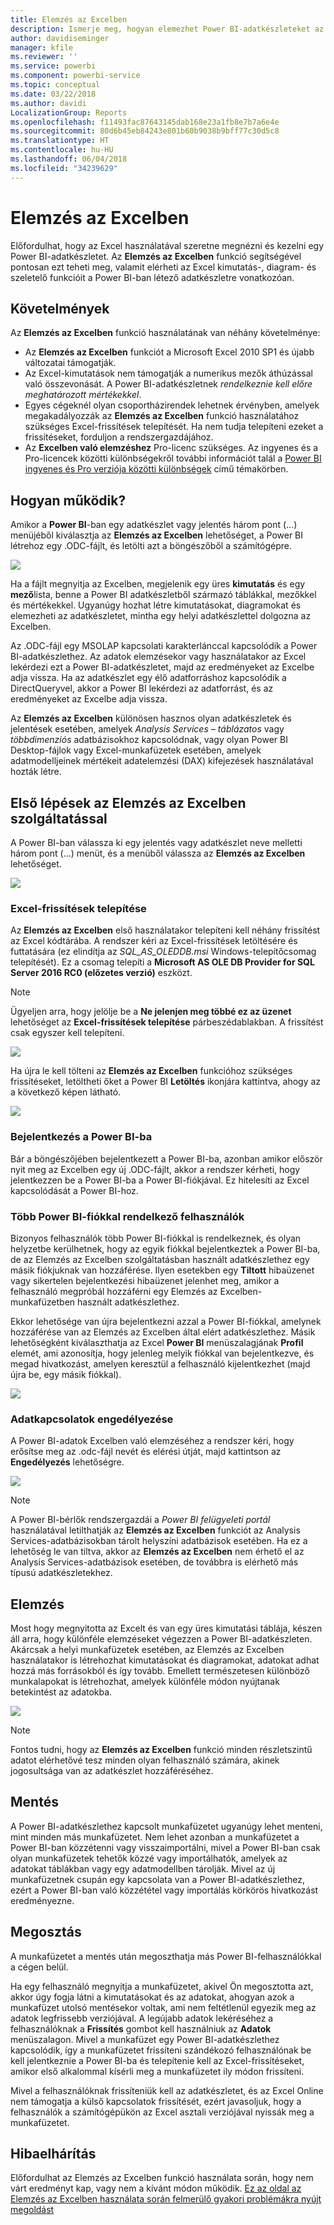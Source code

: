 ```yaml
---
title: Elemzés az Excelben
description: Ismerje meg, hogyan elemezhet Power BI-adatkészleteket az Excelben
author: davidiseminger
manager: kfile
ms.reviewer: ''
ms.service: powerbi
ms.component: powerbi-service
ms.topic: conceptual
ms.date: 03/22/2018
ms.author: davidi
LocalizationGroup: Reports
ms.openlocfilehash: f11493fac87643145dab168e23a1fb8e7b7a6e4e
ms.sourcegitcommit: 80d6b45eb84243e801b60b9038b9bff77c30d5c8
ms.translationtype: HT
ms.contentlocale: hu-HU
ms.lasthandoff: 06/04/2018
ms.locfileid: "34239629"
---
```

# <a name="analyze-in-excel"></a>Elemzés az Excelben
Előfordulhat, hogy az Excel használatával szeretne megnézni és kezelni egy Power BI-adatkészletet. Az **Elemzés az Excelben** funkció segítségével pontosan ezt teheti meg, valamit elérheti az Excel kimutatás-, diagram- és szeletelő funkcióit a Power BI-ban létező adatkészletre vonatkozóan.

## <a name="requirements"></a>Követelmények
Az **Elemzés az Excelben** funkció használatának van néhány követelménye:

* Az **Elemzés az Excelben** funkciót a Microsoft Excel 2010 SP1 és újabb változatai támogatják.
* Az Excel-kimutatások nem támogatják a numerikus mezők áthúzással való összevonását. A Power BI-adatkészletnek *rendelkeznie kell előre meghatározott mértékekkel*.
* Egyes cégeknél olyan csoportházirendek lehetnek érvényben, amelyek megakadályozzák az **Elemzés az Excelben** funkció használatához szükséges Excel-frissítések telepítését. Ha nem tudja telepíteni ezeket a frissítéseket, forduljon a rendszergazdájához.
* Az **Excelben való elemzéshez** Pro-licenc szükséges. Az ingyenes és a Pro-licencek közötti különbségekről további információt talál a [Power BI ingyenes és Pro verziója közötti különbségek](service-free-vs-pro.md) című témakörben. 

## <a name="how-does-it-work"></a>Hogyan működik?
Amikor a **Power BI**-ban egy adatkészlet vagy jelentés három pont (...) menüjéből kiválasztja az **Elemzés az Excelben** lehetőséget, a Power BI létrehoz egy .ODC-fájlt, és letölti azt a böngészőből a számítógépre.

![](media/service-analyze-in-excel/power-bi-analyze-in-excel.png)

Ha a fájlt megnyitja az Excelben, megjelenik egy üres **kimutatás** és egy **mező**lista, benne a Power BI adatkészletből származó táblákkal, mezőkkel és mértékekkel. Ugyanúgy hozhat létre kimutatásokat, diagramokat és elemezheti az adatkészletet, mintha egy helyi adatkészlettel dolgozna az Excelben.

Az .ODC-fájl egy MSOLAP kapcsolati karakterlánccal kapcsolódik a Power BI-adatkészlethez. Az adatok elemzésekor vagy használatakor az Excel lekérdezi ezt a Power BI-adatkészletet, majd az eredményeket az Excelbe adja vissza. Ha az adatkészlet egy élő adatforráshoz kapcsolódik a DirectQueryvel, akkor a Power BI lekérdezi az adatforrást, és az eredményeket az Excelbe adja vissza.

Az **Elemzés az Excelben** különösen hasznos olyan adatkészletek és jelentések esetében, amelyek *Analysis Services – táblázatos* vagy *többdimenziós* adatbázisokhoz kapcsolódnak, vagy olyan Power BI Desktop-fájlok vagy Excel-munkafüzetek esetében, amelyek adatmodelljeinek mértékeit adatelemzési (DAX) kifejezések használatával hozták létre.

## <a name="get-started-with-analyze-in-excel"></a>Első lépések az Elemzés az Excelben szolgáltatással
A Power BI-ban válassza ki egy jelentés vagy adatkészlet neve melletti három pont (...) menüt, és a menüből válassza az **Elemzés az Excelben** lehetőséget.

![](media/service-analyze-in-excel/power-bi-analyze-menu.png)

### <a name="install-excel-updates"></a>Excel-frissítések telepítése
Az **Elemzés az Excelben** első használatakor telepíteni kell néhány frissítést az Excel kódtárába. A rendszer kéri az Excel-frissítések letöltésére és futtatására (ez elindítja az *SQL_AS_OLEDDB.msi* Windows-telepítőcsomag telepítését). Ez a csomag telepíti a **Microsoft AS OLE DB Provider for SQL Server 2016 RC0 (előzetes verzió)** eszközt.

> [!NOTE]
> Ügyeljen arra, hogy jelölje be a **Ne jelenjen meg többé ez az üzenet** lehetőséget az **Excel-frissítések telepítése** párbeszédablakban. A frissítést csak egyszer kell telepíteni.
> 
> 

![](media/service-analyze-in-excel/pbi_anlz_excel_dontshow.png)

Ha újra le kell tölteni az **Elemzés az Excelben** funkcióhoz szükséges frissítéseket, letöltheti őket a Power BI **Letöltés** ikonjára kattintva, ahogy az a következő képen látható.

![](media/service-analyze-in-excel/pbi_anlz_excel_download_again.png)

### <a name="sign-in-to-power-bi"></a>Bejelentkezés a Power BI-ba
Bár a böngészőjében bejelentkezett a Power BI-ba, azonban amikor először nyit meg az Excelben egy új .ODC-fájlt, akkor a rendszer kérheti, hogy jelentkezzen be a Power BI-ba a Power BI-fiókjával. Ez hitelesíti az Excel kapcsolódását a Power BI-hoz.

### <a name="users-with-multiple-power-bi-accounts"></a>Több Power BI-fiókkal rendelkező felhasználók
Bizonyos felhasználók több Power BI-fiókkal is rendelkeznek, és olyan helyzetbe kerülhetnek, hogy az egyik fiókkal bejelentkeztek a Power BI-ba, de az Elemzés az Excelben szolgáltatásban használt adatkészlethez egy másik fiókjuknak van hozzáférése. Ilyen esetekben egy **Tiltott** hibaüzenet vagy sikertelen bejelentkezési hibaüzenet jelenhet meg, amikor a felhasználó megpróbál hozzáférni egy Elemzés az Excelben-munkafüzetben használt adatkészlethez.

Ekkor lehetősége van újra bejelentkezni azzal a Power BI-fiókkal, amelynek hozzáférése van az Elemzés az Excelben által elért adatkészlethez. Másik lehetőségként kiválaszthatja az Excel **Power BI** menüszalagjának **Profil** elemét, ami azonosítja, hogy jelenleg melyik fiókkal van bejelentkezve, és megad hivatkozást, amelyen keresztül a felhasználó kijelentkezhet (majd újra be, egy másik fiókkal).

![](media/service-analyze-in-excel/pbi_anlz_excel_profile.png)

### <a name="enable-data-connections"></a>Adatkapcsolatok engedélyezése
A Power BI-adatok Excelben való elemzéséhez a rendszer kéri, hogy erősítse meg az .odc-fájl nevét és elérési útját, majd kattintson az **Engedélyezés** lehetőségre.

![](media/service-analyze-in-excel/pbi_anlz_excel_enable.png)

> [!NOTE]
> A Power BI-bérlők rendszergazdái a *Power BI felügyeleti portál* használatával letilthatják az **Elemzés az Excelben** funkciót az Analysis Services-adatbázisokban tárolt helyszíni adatbázisok esetében. Ha ez a lehetőség le van tiltva, akkor az **Elemzés az Excelben** nem érhető el az Analysis Services-adatbázisok esetében, de továbbra is elérhető más típusú adatkészletekhez.
> 
> 

## <a name="analyze-away"></a>Elemzés
Most hogy megnyitotta az Excelt és van egy üres kimutatási táblája, készen áll arra, hogy különféle elemzéseket végezzen a Power BI-adatkészleten. Akárcsak a helyi munkafüzetek esetében, az Elemzés az Excelben használatakor is létrehozhat kimutatásokat és diagramokat, adatokat adhat hozzá más forrásokból és így tovább. Emellett természetesen különböző munkalapokat is létrehozhat, amelyek különféle módon nyújtanak betekintést az adatokba.

![](media/service-analyze-in-excel/pbi_anlz_excel_chart.png)

> [!NOTE]
> Fontos tudni, hogy az **Elemzés az Excelben** funkció minden részletszintű adatot elérhetővé tesz minden olyan felhasználó számára, akinek jogosultsága van az adatkészlet hozzáféréséhez.
> 
> 

## <a name="save"></a>Mentés
A Power BI-adatkészlethez kapcsolt munkafüzetet ugyanúgy lehet menteni, mint minden más munkafüzetet. Nem lehet azonban a munkafüzetet a Power BI-ban közzétenni vagy visszaimportálni, mivel a Power BI-ban csak olyan munkafüzetek tehetők közzé vagy importálhatók, amelyek az adatokat táblákban vagy egy adatmodellben tárolják. Mivel az új munkafüzetnek csupán egy kapcsolata van a Power BI-adatkészlethez, ezért a Power BI-ban való közzététel vagy importálás körkörös hivatkozást eredményezne.

## <a name="share"></a>Megosztás
A munkafüzetet a mentés után megoszthatja más Power BI-felhasználókkal a cégen belül.

Ha egy felhasználó megnyitja a munkafüzetet, akivel Ön megosztotta azt, akkor úgy fogja látni a kimutatásokat és az adatokat, ahogyan azok a munkafüzet utolsó mentésekor voltak, ami nem feltétlenül egyezik meg az adatok legfrissebb verziójával. A legújabb adatok lekéréséhez a felhasználóknak a **Frissítés** gombot kell használniuk az **Adatok** menüszalagon. Mivel a munkafüzet egy Power BI-adatkészlethez kapcsolódik, így a munkafüzetet frissíteni szándékozó felhasználónak be kell jelentkeznie a Power BI-ba és telepítenie kell az Excel-frissítéseket, amikor első alkalommal kísérli meg a munkafüzetet ily módon frissíteni.

Mivel a felhasználóknak frissíteniük kell az adatkészletet, és az Excel Online nem támogatja a külső kapcsolatok frissítését, ezért javasoljuk, hogy a felhasználók a számítógépükön az Excel asztali verziójával nyissák meg a munkafüzetet.

## <a name="troubleshooting"></a>Hibaelhárítás
Előfordulhat az Elemzés az Excelben funkció használata során, hogy nem várt eredményt kap, vagy nem a kívánt módon működik. [Ez az oldal az Elemzés az Excelben használata során felmerülő gyakori problémákra nyújt megoldást](desktop-troubleshooting-analyze-in-excel.md)